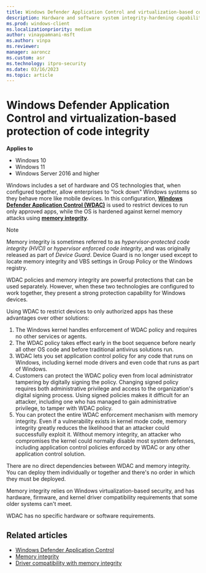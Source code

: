 ```yaml
---
title: Windows Defender Application Control and virtualization-based code integrity
description: Hardware and software system integrity-hardening capabilities that can be deployed separately or in combination with Windows Defender Application Control (WDAC).
ms.prod: windows-client
ms.localizationpriority: medium
author: vinaypamnani-msft
ms.author: vinpa
ms.reviewer:
manager: aaroncz
ms.custom: asr
ms.technology: itpro-security
ms.date: 03/16/2023
ms.topic: article
---
```


# Windows Defender Application Control and virtualization-based protection of code integrity

**Applies to**

- Windows 10
- Windows 11
- Windows Server 2016 and higher

Windows includes a set of hardware and OS technologies that, when configured together, allow enterprises to "lock down" Windows systems so they behave more like mobile devices. In this configuration, [**Windows Defender Application Control (WDAC)**](/windows/security/threat-protection/windows-defender-application-control/windows-defender-application-control) is used to restrict devices to run only approved apps, while the OS is hardened against kernel memory attacks using [**memory integrity**](../../hardware-security/enable-virtualization-based-protection-of-code-integrity.md).

> [!NOTE]
> Memory integrity is sometimes referred to as *hypervisor-protected code integrity (HVCI)* or *hypervisor enforced code integrity*, and was originally released as part of *Device Guard*. Device Guard is no longer used except to locate memory integrity and VBS settings in Group Policy or the Windows registry.

WDAC policies and memory integrity are powerful protections that can be used separately. However, when these two technologies are configured to work together, they present a strong protection capability for Windows devices.

Using WDAC to restrict devices to only authorized apps has these advantages over other solutions:

1. The Windows kernel handles enforcement of WDAC policy and requires no other services or agents.
2. The WDAC policy takes effect early in the boot sequence before nearly all other OS code and before traditional antivirus solutions run.
3. WDAC lets you set application control policy for any code that runs on Windows, including kernel mode drivers and even code that runs as part of Windows.
4. Customers can protect the WDAC policy even from local administrator tampering by digitally signing the policy. Changing signed policy requires both administrative privilege and access to the organization's digital signing process. Using signed policies makes it difficult for an attacker, including one who has managed to gain administrative privilege, to tamper with WDAC policy.
5. You can protect the entire WDAC enforcement mechanism with memory integrity. Even if a vulnerability exists in kernel mode code, memory integrity greatly reduces the likelihood that an attacker could successfully exploit it. Without memory integrity, an attacker who compromises the kernel could normally disable most system defenses, including application control policies enforced by WDAC or any other application control solution.

There are no direct dependencies between WDAC and memory integrity. You can deploy them individually or together and there's no order in which they must be deployed.

Memory integrity relies on Windows virtualization-based security, and has hardware, firmware, and kernel driver compatibility requirements that some older systems can't meet.

WDAC has no specific hardware or software requirements.

## Related articles

- [Windows Defender Application Control](../../threat-protection/windows-defender-application-control/windows-defender-application-control.md)
- [Memory integrity](../../hardware-security/enable-virtualization-based-protection-of-code-integrity.md)
- [Driver compatibility with memory integrity](https://techcommunity.microsoft.com/t5/windows-hardware-certification/driver-compatibility-with-device-guard-in-windows-10/ba-p/364865)
